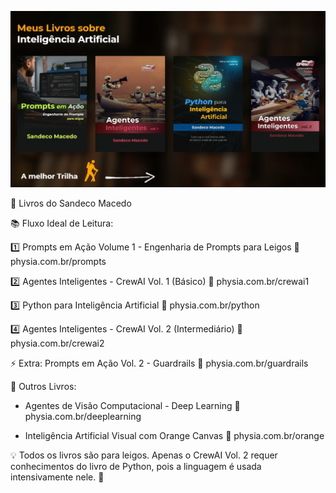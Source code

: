 ![Trilha de Estudos](https://raw.githubusercontent.com/ecodelearn/canais-sandeco/main/melhor_trilha.jpeg)


📓 Livros do Sandeco Macedo

📚 Fluxo Ideal de Leitura:

1️⃣ Prompts em Ação Volume 1 - Engenharia de Prompts para Leigos
🔗 physia.com.br/prompts

2️⃣ Agentes Inteligentes - CrewAI Vol. 1 (Básico)
🔗 physia.com.br/crewai1

3️⃣ Python para Inteligência Artificial
🔗 physia.com.br/python

4️⃣ Agentes Inteligentes - CrewAI Vol. 2 (Intermediário)
🔗 physia.com.br/crewai2

⚡ Extra: Prompts em Ação Vol. 2 - Guardrails
🔗 physia.com.br/guardrails

📖 Outros Livros:

* Agentes de Visão Computacional - Deep Learning
🔗 physia.com.br/deeplearning

* Inteligência Artificial Visual com Orange Canvas
🔗 physia.com.br/orange

💡 Todos os livros são para leigos. Apenas o CrewAI Vol. 2 requer conhecimentos do livro de Python, pois a linguagem é usada intensivamente nele. 🚀
